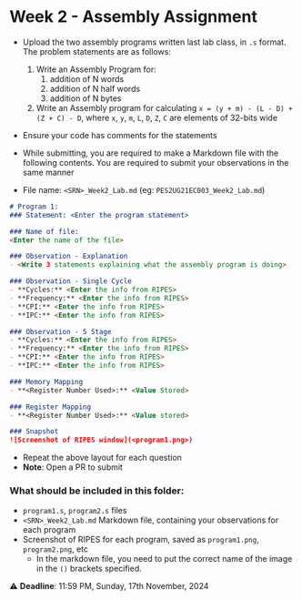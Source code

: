# Week 2 - Assembly Assignment

- Upload the two assembly programs written last lab class, in `.s` format. The problem statements are as follows:
	1. Write an Assembly Program for:
		1. addition of N words
		2. addition of N half words
		3. addition of N bytes
	2. Write an Assembly program for calculating  `x = (y + m) - (L - D) + (Z + C) - D`, where `x`, `y`, `m`, `L`, `D`, `Z`, `C` are elements of 32-bits wide

- Ensure your code has comments for the statements
- While submitting, you are required to make a Markdown file with the following contents. You are required to submit your observations in the same manner

- File name: `<SRN>_Week2_Lab.md` (eg: `PES2UG21EC003_Week2_Lab.md`)
```markdown
# Program 1: 
### Statement: <Enter the program statement>

### Name of file:
<Enter the name of the file>

### Observation - Explanation
- <Write 3 statements explaining what the assembly program is doing>

### Observation - Single Cycle
- **Cycles:** <Enter the info from RIPES> 
- **Frequency:** <Enter the info from RIPES>
- **CPI:** <Enter the info from RIPES>
- **IPC:** <Enter the info from RIPES>

### Observation - 5 Stage
- **Cycles:** <Enter the info from RIPES> 
- **Frequency:** <Enter the info from RIPES>
- **CPI:** <Enter the info from RIPES>
- **IPC:** <Enter the info from RIPES>

### Memory Mapping
- **<Register Number Used>:** <Value Stored>

### Register Mapping
- **<Register Number Used>:** <Value stored>

### Snapshot
![Screenshot of RIPES window](<program1.png>)
```

- Repeat the above layout for each question
- **Note**: Open a PR to submit

### What should be included in this folder:
- `program1.s`, `program2.s` files
- `<SRN>_Week2_Lab.md` Markdown file, containing your observations for each program
- Screenshot of RIPES for each program, saved as `program1.png`, `program2.png`, etc
	- In the markdown file, you need to put the correct name of the image in the `()` brackets specified.

:warning: **Deadline**: 11:59 PM, Sunday, 17th November, 2024
